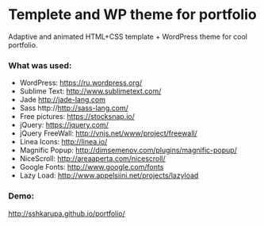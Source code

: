 # Templete and WP theme for portfolio

Adaptive and animated HTML+CSS template + WordPress theme for cool portfolio.

### What was used:
* WordPress: https://ru.wordpress.org/
* Sublime Text: http://www.sublimetext.com/
* Jade http://jade-lang.com
* Sass http://http://sass-lang.com/
* Free pictures: https://stocksnap.io/
* jQuery: https://jquery.com/
* jQuery FreeWall: http://vnjs.net/www/project/freewall/
* Linea Icons: http://linea.io/
* Magnific Popup: http://dimsemenov.com/plugins/magnific-popup/
* NiceScroll: http://areaaperta.com/nicescroll/
* Google Fonts: http://www.google.com/fonts
* Lazy Load: http://www.appelsiini.net/projects/lazyload

### Demo:
http://sshkarupa.github.io/portfolio/
